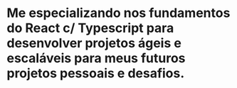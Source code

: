 # Me especializando nos fundamentos do React c/ Typescript para desenvolver projetos ágeis e escaláveis para meus futuros projetos pessoais e desafios.
